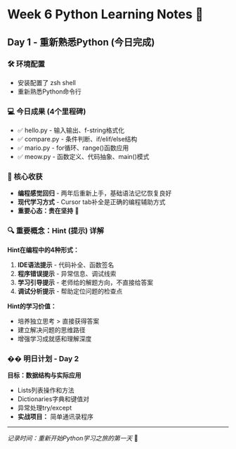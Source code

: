# Week 6 Python Learning Notes 📝

## Day 1 - 重新熟悉Python (今日完成)

### 🛠️ 环境配置
- 安装配置了 zsh shell
- 重新熟悉Python命令行

### 💻 今日成果 (4个里程碑)
- ✅ hello.py - 输入输出、f-string格式化
- ✅ compare.py - 条件判断、if/elif/else结构  
- ✅ mario.py - for循环、range()函数应用
- ✅ meow.py - 函数定义、代码抽象、main()模式

### 🧠 核心收获
- **编程感觉回归** - 两年后重新上手，基础语法记忆恢复良好
- **现代学习方式** - Cursor tab补全是正确的编程辅助方式
- **重要心态：贵在坚持** 💪

### 🔍 重要概念：Hint (提示) 详解

**Hint在编程中的4种形式：**
1. **IDE语法提示** - 代码补全、函数签名
2. **程序错误提示** - 异常信息、调试线索
3. **学习引导提示** - 老师给的解题方向，不直接给答案
4. **调试分析提示** - 帮助定位问题的检查点

**Hint的学习价值：**
- 培养独立思考 > 直接获得答案
- 建立解决问题的思维路径
- 增强学习成就感和理解深度

### �� 明日计划 - Day 2
**目标：数据结构与实际应用**
- Lists列表操作和方法
- Dictionaries字典和键值对
- 异常处理try/except
- **实战项目：** 简单通讯录程序

---
*记录时间：重新开始Python学习之旅的第一天* 🚀
